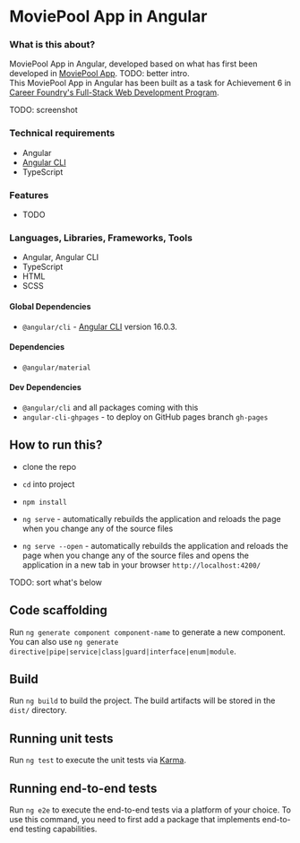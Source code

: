 # MoviePool App in Angular

### What is this about?
MoviePool App in Angular, developed based on what has first been developed in [MoviePool App](https://github.com/EllyPirelly/cf-movie-client). TODO: better intro.
<br>
This MoviePool App in Angular has been built as a task for Achievement 6 in [Career Foundry's Full-Stack Web Development Program](https://careerfoundry.com/en/courses/become-a-web-developer/).

TODO: screenshot

### Technical requirements
- Angular
- [Angular CLI](https://angular.io/cli)
- TypeScript

### Features
- TODO

### Languages, Libraries, Frameworks, Tools
- Angular, Angular CLI
- TypeScript
- HTML
- SCSS

#### Global Dependencies
- `@angular/cli` - [Angular CLI](https://github.com/angular/angular-cli) version 16.0.3.

#### Dependencies
- `@angular/material`

#### Dev Dependencies
- `@angular/cli` and all packages coming with this
- `angular-cli-ghpages` - to deploy on GitHub pages branch `gh-pages`

## How to run this?
- clone the repo
- `cd` into project
- `npm install`

- `ng serve` - automatically rebuilds the application and reloads the page when you change any of the source files
- `ng serve --open` - automatically rebuilds the application and reloads the page when you change any of the source files and opens the application in a new tab in your browser `http://localhost:4200/`

TODO: sort what's below

## Code scaffolding

Run `ng generate component component-name` to generate a new component. You can also use `ng generate directive|pipe|service|class|guard|interface|enum|module`.

## Build

Run `ng build` to build the project. The build artifacts will be stored in the `dist/` directory.

## Running unit tests

Run `ng test` to execute the unit tests via [Karma](https://karma-runner.github.io).

## Running end-to-end tests

Run `ng e2e` to execute the end-to-end tests via a platform of your choice. To use this command, you need to first add a package that implements end-to-end testing capabilities.
